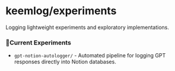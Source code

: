 # keemlog/experiments
Logging lightweight experiments and exploratory implementations.


### 📁Current Experiments

- `gpt-notion-autologger/` - Automated pipeline for logging GPT responses directly into Notion databases.
